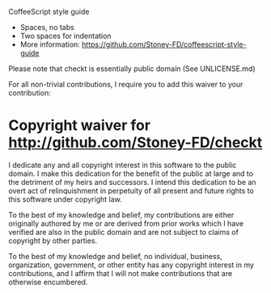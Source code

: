 CoffeeScript style guide
* Spaces, no tabs
* Two spaces for indentation
* More information: https://github.com/Stoney-FD/coffeescript-style-guide

Please note that checkt is essentially public domain (See UNLICENSE.md)

For all non-trivial contributions, I require you to add this waiver to your
contribution:

# Copyright waiver for <http://github.com/Stoney-FD/checkt>

I dedicate any and all copyright interest in this software to the
public domain. I make this dedication for the benefit of the public at
large and to the detriment of my heirs and successors. I intend this
dedication to be an overt act of relinquishment in perpetuity of all
present and future rights to this software under copyright law.

To the best of my knowledge and belief, my contributions are either
originally authored by me or are derived from prior works which I have
verified are also in the public domain and are not subject to claims
of copyright by other parties.

To the best of my knowledge and belief, no individual, business,
organization, government, or other entity has any copyright interest
in my contributions, and I affirm that I will not make contributions
that are otherwise encumbered.
